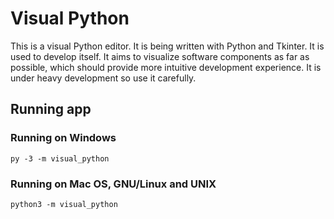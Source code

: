 # Visual Python

This is a visual Python editor.
It is being written with Python and Tkinter.
It is used to develop itself.
It aims to visualize software components as far as possible, which should provide more intuitive development experience.
It is under heavy development so use it carefully.

## Running app

### Running on Windows

```shell
py -3 -m visual_python
```

### Running on Mac OS, GNU/Linux and UNIX

```shell
python3 -m visual_python
```
